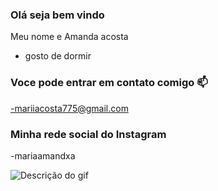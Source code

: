### **Olá seja bem vindo** 

Meu nome e Amanda acosta

- gosto de dormir

### Voce pode entrar em contato comigo 📫

-mariiacosta775@gmail.com

### Minha rede social do Instagram

-mariaamandxa

![Descrição do gif](https://media.giphy.com/media/5Yd9WgmTNfXn5cge5k/giphy.gif)
